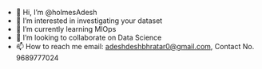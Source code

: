 - 👋 Hi, I’m @holmesAdesh
- 👀 I’m interested in investigating your dataset
- 🌱 I’m currently learning MlOps
- 💞️ I’m looking to collaborate on Data Science 
- 📫 How to reach me email: adeshdeshbhratar0@gmail.com, Contact No. 9689777024

<!---
holmesAdesh/holmesAdesh is a ✨ special ✨ repository because its `README.md` (this file) appears on your GitHub profile.
You can click the Preview link to take a look at your changes.
--->
